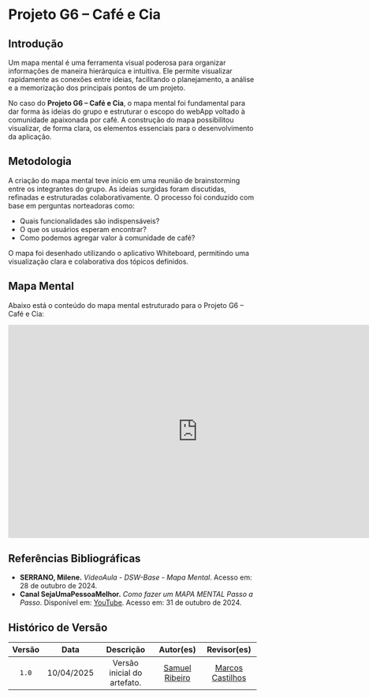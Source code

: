 # Projeto G6 – Café e Cia

## Introdução

Um mapa mental é uma ferramenta visual poderosa para organizar informações de maneira hierárquica e intuitiva. Ele permite visualizar rapidamente as conexões entre ideias, facilitando o planejamento, a análise e a memorização dos principais pontos de um projeto.

No caso do **Projeto G6 – Café e Cia**, o mapa mental foi fundamental para dar forma às ideias do grupo e estruturar o escopo do webApp voltado à comunidade apaixonada por café. A construção do mapa possibilitou visualizar, de forma clara, os elementos essenciais para o desenvolvimento da aplicação.

## Metodologia

A criação do mapa mental teve início em uma reunião de brainstorming entre os integrantes do grupo. As ideias surgidas foram discutidas, refinadas e estruturadas colaborativamente. O processo foi conduzido com base em perguntas norteadoras como:

- Quais funcionalidades são indispensáveis?
- O que os usuários esperam encontrar?
- Como podemos agregar valor à comunidade de café?

O mapa foi desenhado utilizando o aplicativo Whiteboard, permitindo uma visualização clara e colaborativa dos tópicos definidos.

## Mapa Mental

Abaixo está o conteúdo do mapa mental estruturado para o Projeto G6 – Café e Cia:

<iframe width="768" height="432" src="https://miro.com/app/live-embed/uXjVIEZpw-E=/?moveToViewport=-1961,-1167,4259,2052&embedId=23891266800" frameborder="0" scrolling="no" allow="fullscreen; clipboard-read; clipboard-write" allowfullscreen></iframe>

## Referências Bibliográficas

- **SERRANO, Milene.** *VideoAula - DSW-Base - Mapa Mental*. Acesso em: 28 de outubro de 2024.
- **Canal SejaUmaPessoaMelhor.** *Como fazer um MAPA MENTAL Passo a Passo*. Disponível em: [YouTube](https://www.youtube.com/watch?v=m1qW0wPJV1M). Acesso em: 31 de outubro de 2024.

## Histórico de Versão

| Versão | Data | Descrição | Autor(es) | Revisor(es) |
| :-: | :-: | :-: | :-: | :-: |
| `1.0` | 10/04/2025  | Versão inicial do artefato. | [Samuel Ribeiro](https://github.com/SamuelRicosta) | [Marcos Castilhos](https://github.com/Marcosatc147)|
